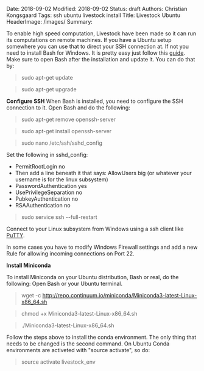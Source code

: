 Date: 2018-09-02
Modified: 2018-09-02
Status: draft
Authors: Christian Kongsgaard
Tags: ssh ubuntu livestock install
Title: Livestock Ubuntu
HeaderImage: /images/
Summary:

To enable high speed computation, Livestock have been made so it can run its computations on remote machines.
If you have a Ubuntu setup somewhere you can use that to direct your SSH connection at.
If not you need to install Bash for Windows. It is pretty easy just follow this [guide](https://docs.microsoft.com/en-us/windows/wsl/install-win10).
Make sure to open Bash after the installation and update it. You can do that by:
> sudo apt-get update

> sudo apt-get upgrade

**Configure SSH**
When Bash is installed, you need to configure the SSH connection to it. Open Bash and do the following:

> sudo apt-get remove openssh-server

> sudo apt-get install openssh-server

> sudo nano /etc/ssh/sshd_config 

Set the following in sshd_config:

- PermitRootLogin no
- Then add a line beneath it that says: AllowUsers big (or whatever your username is for the linux subsystem)
- PasswordAuthentication yes
- UsePrivilegeSeparation no
- PubkeyAuthentication no
- RSAAuthentication no

> sudo service ssh --full-restart

Connect to your Linux subsystem from Windows using a ssh client like [PuTTY](https://putty.org/).

In some cases you have to modify Windows Firewall settings and add a new Rule for allowing incoming connections on Port 22.

**Install Miniconda**

To install Miniconda on your Ubuntu distribution, Bash or real, do the following:
Open Bash or your Ubuntu terminal.
> wget -c http://repo.continuum.io/miniconda/Miniconda3-latest-Linux-x86_64.sh 

> chmod +x Miniconda3-latest-Linux-x86_64.sh

> ./Miniconda3-latest-Linux-x86_64.sh

Follow the steps above to install the conda environment. The only thing that needs to be changed is the second command.
On Ubuntu Conda environments are activeted with "source activate", so do:
> source activate livestock_env